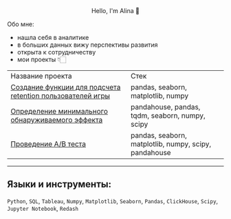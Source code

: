<div id="header" align="center"
    <h1> Hello, I'm Alina 👋 </h1>
</div>

Обо мне:
- нашла себя в аналитике
- в больших данных вижу перспективы развития
- открыта  к сотрудничеству
- мои проекты 👇🏻


<table>
    <tr>
        <td>Название проекта</td>
        <td>Стек</td>
    </tr>
    <tr>
        <td> <a href="https://github.com/AlinaM234/-retention/blob/main/%D0%A4%D0%BE%D1%80%D0%BC%D1%83%D0%BB%D0%B0%20%D1%80%D0%B0%D1%81%D1%87%D0%B5%D1%82%D0%B0%20retention.ipynb">Создание функции для подсчета retention пользователей игры </a> </td>
        <td>pandas, seaborn, matplotlib, numpy</td>
    </tr>
    <tr>
        <td><a href="https://github.com/AlinaM234/Sample-size-MDE/blob/main/Sample%20size%20MDE.ipynb">Определение минимального обнаруживаемого эффекта</a> </td>
        <td>pandahouse, pandas, tqdm, seaborn, numpy, scipy</td>
    </tr>
    <tr>
        <td><a href="https://github.com/AlinaM234/AB-test/blob/main/AB%20test.ipynb">Проведение A/B теста</a></td>
        <td>pandas, seaborn, matplotlib, numpy, scipy, pandahouse</td>
    </tr>
</table>


---
## Языки и инструменты:
`Python`, `SQL`, `Tableau`, `Numpy`, `Matplotlib`, `Seaborn`, `Pandas`, `ClickHouse`, `Scipy`, `Jupyter Notebook`, `Redash`


<!--
**AlinaM234/AlinaM234** is a ✨ _special_ ✨ repository because its `README.md` (this file) appears on your GitHub profile.

Here are some ideas to get you started:

- 🔭 I’m currently working on ...
- 🌱 I’m currently learning ...
- 👯 I’m looking to collaborate on ...
- 🤔 I’m looking for help with ...
- 💬 Ask me about ...
- 📫 How to reach me: ...
- 😄 Pronouns: ...
- ⚡ Fun fact: ...
-->
